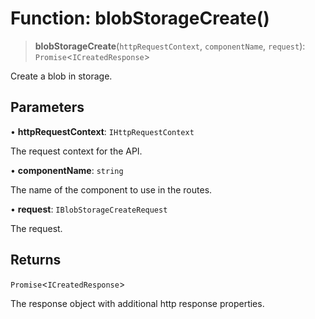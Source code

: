 # Function: blobStorageCreate()

> **blobStorageCreate**(`httpRequestContext`, `componentName`, `request`): `Promise`\<`ICreatedResponse`\>

Create a blob in storage.

## Parameters

• **httpRequestContext**: `IHttpRequestContext`

The request context for the API.

• **componentName**: `string`

The name of the component to use in the routes.

• **request**: `IBlobStorageCreateRequest`

The request.

## Returns

`Promise`\<`ICreatedResponse`\>

The response object with additional http response properties.
